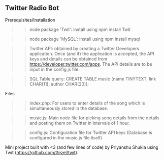 Twitter Radio Bot
------------------

Prerequisites/Installation
>> node package 'Twit': 
install using npm install Twit
  
>>node package 'MySQL': 
install using npm install mysql
   
>>Twitter API:
obtained by creating a Twitter Developers application. Once (and if) the application is accepted, the API keys and details can be          obtained from https://developer.twitter.com/apps. The API details are to be input in the config.js file.

>> SQL Table query:
CREATE TABLE music (name TINYTEXT, link CHAR(11), author CHAR(20)); 

Files 
>> index.php:
For users to enter details of the song which is simultaneously stored in the database.

>> music.js:
Main node file for picking song details from the details and posting them on Twitter in intervals of 1 hour. 

>> config.js:
Configuration file for Twitter API keys (Database is configured in the music.js file itself)

Mini project built with <3 (and few lines of code) by Priyanshu Shukla using Twit (https://github.com/ttezel/twit).


